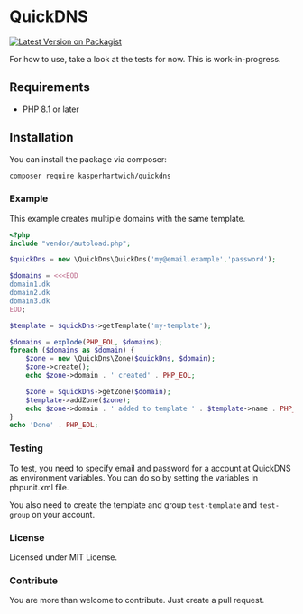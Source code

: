 # QuickDNS 

[![Latest Version on Packagist](https://img.shields.io/packagist/v/kasperhartwich/quickdns.svg?style=flat-square)](https://packagist.org/packages/kasperhartwich/quickdns)

For how to use, take a look at the tests for now. This is work-in-progress.

## Requirements
* PHP 8.1 or later

## Installation

You can install the package via composer:

``` bash
composer require kasperhartwich/quickdns
```

### Example
This example creates multiple domains with the same template.

```php
<?php
include "vendor/autoload.php";

$quickDns = new \QuickDns\QuickDns('my@email.example','password');

$domains = <<<EOD
domain1.dk
domain2.dk
domain3.dk
EOD;

$template = $quickDns->getTemplate('my-template');

$domains = explode(PHP_EOL, $domains);
foreach ($domains as $domain) {
    $zone = new \QuickDns\Zone($quickDns, $domain);
    $zone->create();
    echo $zone->domain . ' created' . PHP_EOL;

    $zone = $quickDns->getZone($domain);
    $template->addZone($zone);
    echo $zone->domain . ' added to template ' . $template->name . PHP_EOL;
}
echo 'Done' . PHP_EOL;
```

### Testing
To test, you need to specify email and password for a account at QuickDNS as environment variables.
You can do so by setting the variables in phpunit.xml file.

You also need to create the template and group `test-template` and `test-group` on your account.

### License
Licensed under MIT License.

### Contribute
You are more than welcome to contribute. Just create a pull request.
